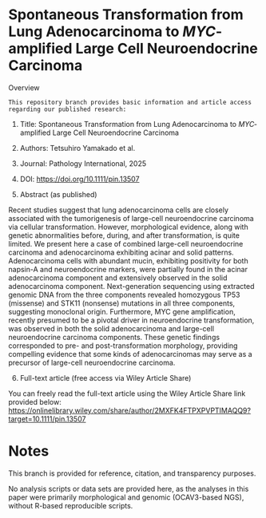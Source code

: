 # Spontaneous Transformation from Lung Adenocarcinoma to <i>MYC</i>‐amplified Large Cell Neuroendocrine Carcinoma
Overview

    This repository branch provides basic information and article access regarding our published research:

1) Title: Spontaneous Transformation from Lung Adenocarcinoma to <i>MYC</i>‐amplified Large Cell Neuroendocrine Carcinoma

2) Authors: Tetsuhiro Yamakado et al.

3) Journal: Pathology International, 2025

4) DOI: https://doi.org/10.1111/pin.13507

5) Abstract (as published)

Recent studies suggest that lung adenocarcinoma cells are closely associated with the tumorigenesis of large-cell neuroendocrine carcinoma via cellular transformation. However, morphological evidence, along with genetic abnormalities before, during, and after transformation, is quite limited. We present here a case of combined large-cell neuroendocrine carcinoma and adenocarcinoma exhibiting acinar and solid patterns. Adenocarcinoma cells with abundant mucin, exhibiting positivity for both napsin-A and neuroendocrine markers, were partially found in the acinar adenocarcinoma component and extensively observed in the solid adenocarcinoma component. Next-generation sequencing using extracted genomic DNA from the three components revealed homozygous TP53 (missense) and STK11 (nonsense) mutations in all three components, suggesting monoclonal origin. Furthermore, MYC gene amplification, recently presumed to be a pivotal driver in neuroendocrine transformation, was observed in both the solid adenocarcinoma and large-cell neuroendocrine carcinoma components. These genetic findings corresponded to pre- and post-transformation morphology, providing compelling evidence that some kinds of adenocarcinomas may serve as a precursor of large-cell neuroendocrine carcinoma.


6) Full-text article (free access via Wiley Article Share)

  You can freely read the full-text article using the Wiley Article Share link provided below:
  https://onlinelibrary.wiley.com/share/author/2MXFK4FTPXPVPTIMAQQ9?target=10.1111/pin.13507
  
# Notes

This branch is provided for reference, citation, and transparency purposes.

No analysis scripts or data sets are provided here, as the analyses in this paper were primarily morphological and genomic (OCAV3-based NGS), without R-based reproducible scripts.
